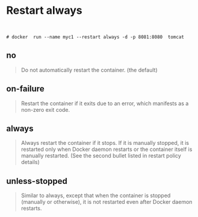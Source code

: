 # Restart always


```


# docker  run --name myc1 --restart always -d -p 8081:8080  tomcat

```

## no

> Do not automatically restart the container. (the default)

## on-failure
> Restart the container if it exits due to an error, which manifests as a non-zero exit code.

## always

>Always restart the container if it stops. If it is manually stopped, it is restarted only when Docker daemon restarts or the container itself is manually restarted. (See the second bullet listed in restart policy details)

## unless-stopped

> Similar to always, except that when the container is stopped (manually or otherwise), it is not restarted even after Docker daemon restarts.
